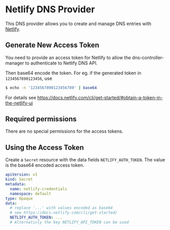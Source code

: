 # Netlify DNS Provider

This DNS provider allows you to create and manage DNS entries with [Netlify](https://www.netlify.com/). 

## Generate New Access Token

You need to provide an access token
for Netlify to allow the dns-controller-manager to authenticate to Netlify DNS API.

Then base64 encode the token. For eg. if the generated token in `1234567890123456`, use

```bash
$ echo -n '1234567890123456789' | base64
```

For details see https://docs.netlify.com/cli/get-started/#obtain-a-token-in-the-netlify-ui

## Required permissions

There are no special permissions for the access tokens.

## Using the Access Token

Create a `Secret` resource with the data fields `NETLIFY_AUTH_TOKEN`.
The value is the base64 encoded access token.

```yaml
apiVersion: v1
kind: Secret
metadata:
  name: netlify-credentials
  namespace: default
type: Opaque
data:
  # replace '...' with values encoded as base64
  # see https://docs.netlify.com/cli/get-started/
  NETLIFY_AUTH_TOKEN: ...
  # Alternativly the key NETLIFY_API_TOKEN can be used
``` 